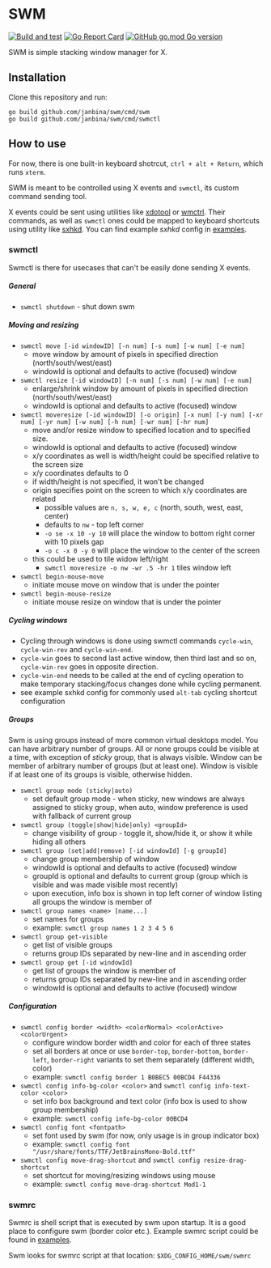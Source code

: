 # SWM
[![Build and test](https://github.com/janbina/swm/workflows/Build%20and%20test/badge.svg)](https://github.com/janbina/swm/actions?query=workflow%3A%22Build+and+test%22)
[![Go Report Card](https://goreportcard.com/badge/github.com/janbina/swm)](https://goreportcard.com/report/github.com/janbina/swm)
[![GitHub go.mod Go version](https://img.shields.io/github/go-mod/go-version/janbina/swm)](https://golang.org/doc/devel/release.html)

SWM is simple stacking window manager for X.

## Installation

Clone this repository and run:
```
go build github.com/janbina/swm/cmd/swm
go build github.com/janbina/swm/cmd/swmctl
```

## How to use

For now, there is one built-in keyboard shotrcut, `ctrl + alt + Return`, which runs `xterm`.

SWM is meant to be controlled using X events and `swmctl`, its custom command sending tool.

X events could be sent using utilities like [xdotool](https://github.com/jordansissel/xdotool)
or [wmctrl](http://tripie.sweb.cz/utils/wmctrl/).
Their commands, as well as `swmctl` ones could be mapped to keyboard shortcuts using utility
like [sxhkd](https://github.com/baskerville/sxhkd).
You can find example _sxhkd_ config in [examples](https://github.com/janbina/swm/tree/master/examples).

### swmctl

Swmctl is there for usecases that can't be easily done sending X events.

##### General
- `swmctl shutdown` - shut down swm

##### Moving and resizing
- `swmctl move [-id windowID] [-n num] [-s num] [-w num] [-e num]`
    - move window by amount of pixels in specified direction (north/south/west/east)
    - windowId is optional and defaults to active (focused) window
- `swmctl resize [-id windowID] [-n num] [-s num] [-w num] [-e num]`
    - enlarge/shrink window by amount of pixels in specified direction (north/south/west/east)
    - windowId is optional and defaults to active (focused) window
- `swmctl moveresize [-id windowID] [-o origin]
                     [-x num] [-y num] [-xr num] [-yr num]
                     [-w num] [-h num] [-wr num] [-hr num]`
    - move and/or resize window to specified location and to specified size.
    - windowId is optional and defaults to active (focused) window
    - x/y coordinates as well is width/height could be specified relative to the screen size
    - x/y coordinates defaults to 0
    - if width/height is not specified, it won't be changed
    - origin specifies point on the screen to which x/y coordinates are related
        - possible values are `n, s, w, e, c` (north, south, west, east, center)
        - defaults to `nw` - top left corner
        - `-o se -x 10 -y 10` will place the window to bottom right corner with 10 pixels gap
        - `-o c -x 0 -y 0` will place the window to the center of the screen
    - this could be used to tile widow left/right
        - `swmctl moveresize -o nw -wr .5 -hr 1` tiles window left
- `swmctl begin-mouse-move`
    - initiate mouse move on window that is under the pointer
- `swmctl begin-mouse-resize`
    - initiate mouse resize on window that is under the pointer

##### Cycling windows
- Cycling through windows is done using swmctl commands `cycle-win`, `cycle-win-rev` and `cycle-win-end`.
- `cycle-win` goes to second last active window, then third last and so on, `cycle-win-rev` goes in opposite direction.
- `cycle-win-end` needs to be called at the end of cycling operation to make temporary stacking/focus changes done while cycling permanent.
- see example sxhkd config for commonly used `alt-tab` cycling shortcut configuration

##### Groups
Swm is using groups instead of more common virtual desktops model.
You can have arbitrary number of groups.
All or none groups could be visible at a time, with exception of _sticky_ group, that is always visible.
Window can be member of arbitrary number of groups (but at least one).
Window is visible if at least one of its groups is visible, otherwise hidden.

- `swmctl group mode (sticky|auto)`
    - set default group mode - when sticky, new windows are always assigned to sticky group, when auto, window preference is used with fallback of current group
- `swmctl group (toggle|show|hide|only) <groupId>`
    - change visibility of group - toggle it, show/hide it, or show it while hiding all others
- `swmctl group (set|add|remove) [-id windowId] [-g groupId]`
    - change group membership of window
    - windowId is optional and defaults to active (focused) window
    - groupId is optional and defaults to current group (group which is visible and was made visible most recently)
    - upon execution, info box is shown in top left corner of window listing all groups the window is member of
- `swmctl group names <name> [name...]`
    - set names for groups
    - example: `swmctl group names 1 2 3 4 5 6`
- `swmctl group get-visible`
    - get list of visible groups
    - returns group IDs separated by new-line and in ascending order
- `swmctl group get [-id windowId]`
    - get list of groups the window is member of
    - returns group IDs separated by new-line and in ascending order
    - windowId is optional and defaults to active (focused) window

##### Configuration
- `swmctl config border <width> <colorNormal> <colorActive> <colorUrgent>`
    - configure window border width and color for each of three states
    - set all borders at once or use `border-top`, `border-bottom`, `border-left`, `border-right` variants to set them separately (different width, color)
    - example: `swmctl config border 1 B0BEC5 00BCD4 F44336`
- `swmctl config info-bg-color <color>` and `swmctl config info-text-color <color>`
    - set info box background and text color (info box is used to show group membership)
    - example: `swmctl config info-bg-color 00BCD4`
- `swmctl config font <fontpath>`
    - set font used by swm (for now, only usage is in group indicator box)
    - example: `swmctl config font "/usr/share/fonts/TTF/JetBrainsMono-Bold.ttf"`
- `swmctl config move-drag-shortcut` and `swmctl config resize-drag-shortcut`
    - set shortcut for moving/resizing windows using mouse
    - example: `swmctl config move-drag-shortcut Mod1-1`

### swmrc

Swmrc is shell script that is executed by swm upon startup.
It is a good place to configure swm (border color etc.).
Example swmrc script could be found in [examples](https://github.com/janbina/swm/tree/master/examples).

Swm looks for swmrc script at that location: `$XDG_CONFIG_HOME/swm/swmrc`

